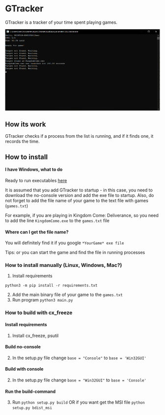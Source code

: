 # GTracker

GTracker is a tracker of your time spent playing games.

![](img/hello.png)

## How its work

GTracker checks if a process from the list is running, 
and if it finds one, it records the time.

## How to install

#### I have Windows, what to do
Ready to run executables [here](https://github.com/viktor02/GTracker/releases/latest)

It is assumed that you add GTracker to startup - in this case, you need to download the no-console version and add the exe file to startup. Also, do not forget to add the file name of your game to the text file with games (`games.txt`)

For example, if you are playing in Kingdom Come: Deliverance, so you need to add the line `KingdomCome.exe` to the `games.txt` file

#### Where can I get the file name?
You will definitely find it if you google `*YourGame* exe file`

Tips: or you can start the game and find the file in running processes


### How to install manually (Linux, Windows, Mac?)
1. Install requirements
```
python3 -m pip install -r requirements.txt
```
2. Add the main binary file of your game to the `games.txt`
3. Run program `python3 main.py`


### How to build with cx_freeze
#### Install requirements
1. Install cx_freeze, psutil

#### Build no-console

2. In the setup.py file change `base = "Console"` to `base = 'Win32GUI'`

#### Build with console

2. In the setup.py file change `base = "Win32GUI"` to `base = 'Console'`

#### Run the build-command
3. Run `python setup.py build`
OR if you want get the MSI file `python setup.py bdist_msi`
